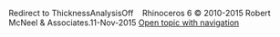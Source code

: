 ---
---

Redirect to ThicknessAnalysisOff&#160;
&#160;
Rhinoceros 6 © 2010-2015 Robert McNeel &amp; Associates.11-Nov-2015
 [Open topic with navigation](thicknessanalysisoff.html) 

